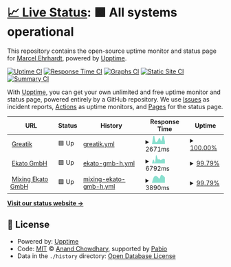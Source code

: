 # [📈 Live Status](https://c0dem0re.github.io/greatik-uptime): <!--live status--> **🟩 All systems operational**

This repository contains the open-source uptime monitor and status page for [Marcel Ehrhardt](https://www.greatik.de), powered by [Upptime](https://github.com/upptime/upptime).

[![Uptime CI](https://github.com/c0dem0re/greatik-uptime/workflows/Uptime%20CI/badge.svg)](https://github.com/c0dem0re/greatik-uptime/actions?query=workflow%3A%22Uptime+CI%22)
[![Response Time CI](https://github.com/c0dem0re/greatik-uptime/workflows/Response%20Time%20CI/badge.svg)](https://github.com/c0dem0re/greatik-uptime/actions?query=workflow%3A%22Response+Time+CI%22)
[![Graphs CI](https://github.com/c0dem0re/greatik-uptime/workflows/Graphs%20CI/badge.svg)](https://github.com/c0dem0re/greatik-uptime/actions?query=workflow%3A%22Graphs+CI%22)
[![Static Site CI](https://github.com/c0dem0re/greatik-uptime/workflows/Static%20Site%20CI/badge.svg)](https://github.com/c0dem0re/greatik-uptime/actions?query=workflow%3A%22Static+Site+CI%22)
[![Summary CI](https://github.com/c0dem0re/greatik-uptime/workflows/Summary%20CI/badge.svg)](https://github.com/c0dem0re/greatik-uptime/actions?query=workflow%3A%22Summary+CI%22)

With [Upptime](https://upptime.js.org), you can get your own unlimited and free uptime monitor and status page, powered entirely by a GitHub repository. We use [Issues](https://github.com/c0dem0re/greatik-uptime/issues) as incident reports, [Actions](https://github.com/c0dem0re/greatik-uptime/actions) as uptime monitors, and [Pages](https://c0dem0re.github.io/greatik-uptime) for the status page.

<!--start: status pages-->
<!-- This summary is generated by Upptime (https://github.com/upptime/upptime) -->
<!-- Do not edit this manually, your changes will be overwritten -->
<!-- prettier-ignore -->
| URL | Status | History | Response Time | Uptime |
| --- | ------ | ------- | ------------- | ------ |
| <img alt="" src="https://icons.duckduckgo.com/ip3/www.greatik.de.ico" height="13"> [Greatik](https://www.greatik.de) | 🟩 Up | [greatik.yml](https://github.com/c0dem0re/greatik-uptime/commits/HEAD/history/greatik.yml) | <details><summary><img alt="Response time graph" src="./graphs/greatik/response-time-week.png" height="20"> 2671ms</summary><br><a href="https://c0dem0re.github.io/greatik-uptime/history/greatik"><img alt="Response time 3266" src="https://img.shields.io/endpoint?url=https%3A%2F%2Fraw.githubusercontent.com%2Fc0dem0re%2Fgreatik-uptime%2FHEAD%2Fapi%2Fgreatik%2Fresponse-time.json"></a><br><a href="https://c0dem0re.github.io/greatik-uptime/history/greatik"><img alt="24-hour response time 1412" src="https://img.shields.io/endpoint?url=https%3A%2F%2Fraw.githubusercontent.com%2Fc0dem0re%2Fgreatik-uptime%2FHEAD%2Fapi%2Fgreatik%2Fresponse-time-day.json"></a><br><a href="https://c0dem0re.github.io/greatik-uptime/history/greatik"><img alt="7-day response time 2671" src="https://img.shields.io/endpoint?url=https%3A%2F%2Fraw.githubusercontent.com%2Fc0dem0re%2Fgreatik-uptime%2FHEAD%2Fapi%2Fgreatik%2Fresponse-time-week.json"></a><br><a href="https://c0dem0re.github.io/greatik-uptime/history/greatik"><img alt="30-day response time 3107" src="https://img.shields.io/endpoint?url=https%3A%2F%2Fraw.githubusercontent.com%2Fc0dem0re%2Fgreatik-uptime%2FHEAD%2Fapi%2Fgreatik%2Fresponse-time-month.json"></a><br><a href="https://c0dem0re.github.io/greatik-uptime/history/greatik"><img alt="1-year response time 3266" src="https://img.shields.io/endpoint?url=https%3A%2F%2Fraw.githubusercontent.com%2Fc0dem0re%2Fgreatik-uptime%2FHEAD%2Fapi%2Fgreatik%2Fresponse-time-year.json"></a></details> | <details><summary><a href="https://c0dem0re.github.io/greatik-uptime/history/greatik">100.00%</a></summary><a href="https://c0dem0re.github.io/greatik-uptime/history/greatik"><img alt="All-time uptime 99.98%" src="https://img.shields.io/endpoint?url=https%3A%2F%2Fraw.githubusercontent.com%2Fc0dem0re%2Fgreatik-uptime%2FHEAD%2Fapi%2Fgreatik%2Fuptime.json"></a><br><a href="https://c0dem0re.github.io/greatik-uptime/history/greatik"><img alt="24-hour uptime 100.00%" src="https://img.shields.io/endpoint?url=https%3A%2F%2Fraw.githubusercontent.com%2Fc0dem0re%2Fgreatik-uptime%2FHEAD%2Fapi%2Fgreatik%2Fuptime-day.json"></a><br><a href="https://c0dem0re.github.io/greatik-uptime/history/greatik"><img alt="7-day uptime 100.00%" src="https://img.shields.io/endpoint?url=https%3A%2F%2Fraw.githubusercontent.com%2Fc0dem0re%2Fgreatik-uptime%2FHEAD%2Fapi%2Fgreatik%2Fuptime-week.json"></a><br><a href="https://c0dem0re.github.io/greatik-uptime/history/greatik"><img alt="30-day uptime 100.00%" src="https://img.shields.io/endpoint?url=https%3A%2F%2Fraw.githubusercontent.com%2Fc0dem0re%2Fgreatik-uptime%2FHEAD%2Fapi%2Fgreatik%2Fuptime-month.json"></a><br><a href="https://c0dem0re.github.io/greatik-uptime/history/greatik"><img alt="1-year uptime 99.98%" src="https://img.shields.io/endpoint?url=https%3A%2F%2Fraw.githubusercontent.com%2Fc0dem0re%2Fgreatik-uptime%2FHEAD%2Fapi%2Fgreatik%2Fuptime-year.json"></a></details>
| <img alt="" src="https://icons.duckduckgo.com/ip3/www.ekato.com.ico" height="13"> [Ekato GmbH](https://www.ekato.com) | 🟩 Up | [ekato-gmb-h.yml](https://github.com/c0dem0re/greatik-uptime/commits/HEAD/history/ekato-gmb-h.yml) | <details><summary><img alt="Response time graph" src="./graphs/ekato-gmb-h/response-time-week.png" height="20"> 6792ms</summary><br><a href="https://c0dem0re.github.io/greatik-uptime/history/ekato-gmb-h"><img alt="Response time 6275" src="https://img.shields.io/endpoint?url=https%3A%2F%2Fraw.githubusercontent.com%2Fc0dem0re%2Fgreatik-uptime%2FHEAD%2Fapi%2Fekato-gmb-h%2Fresponse-time.json"></a><br><a href="https://c0dem0re.github.io/greatik-uptime/history/ekato-gmb-h"><img alt="24-hour response time 4791" src="https://img.shields.io/endpoint?url=https%3A%2F%2Fraw.githubusercontent.com%2Fc0dem0re%2Fgreatik-uptime%2FHEAD%2Fapi%2Fekato-gmb-h%2Fresponse-time-day.json"></a><br><a href="https://c0dem0re.github.io/greatik-uptime/history/ekato-gmb-h"><img alt="7-day response time 6792" src="https://img.shields.io/endpoint?url=https%3A%2F%2Fraw.githubusercontent.com%2Fc0dem0re%2Fgreatik-uptime%2FHEAD%2Fapi%2Fekato-gmb-h%2Fresponse-time-week.json"></a><br><a href="https://c0dem0re.github.io/greatik-uptime/history/ekato-gmb-h"><img alt="30-day response time 6280" src="https://img.shields.io/endpoint?url=https%3A%2F%2Fraw.githubusercontent.com%2Fc0dem0re%2Fgreatik-uptime%2FHEAD%2Fapi%2Fekato-gmb-h%2Fresponse-time-month.json"></a><br><a href="https://c0dem0re.github.io/greatik-uptime/history/ekato-gmb-h"><img alt="1-year response time 6275" src="https://img.shields.io/endpoint?url=https%3A%2F%2Fraw.githubusercontent.com%2Fc0dem0re%2Fgreatik-uptime%2FHEAD%2Fapi%2Fekato-gmb-h%2Fresponse-time-year.json"></a></details> | <details><summary><a href="https://c0dem0re.github.io/greatik-uptime/history/ekato-gmb-h">99.79%</a></summary><a href="https://c0dem0re.github.io/greatik-uptime/history/ekato-gmb-h"><img alt="All-time uptime 99.86%" src="https://img.shields.io/endpoint?url=https%3A%2F%2Fraw.githubusercontent.com%2Fc0dem0re%2Fgreatik-uptime%2FHEAD%2Fapi%2Fekato-gmb-h%2Fuptime.json"></a><br><a href="https://c0dem0re.github.io/greatik-uptime/history/ekato-gmb-h"><img alt="24-hour uptime 98.51%" src="https://img.shields.io/endpoint?url=https%3A%2F%2Fraw.githubusercontent.com%2Fc0dem0re%2Fgreatik-uptime%2FHEAD%2Fapi%2Fekato-gmb-h%2Fuptime-day.json"></a><br><a href="https://c0dem0re.github.io/greatik-uptime/history/ekato-gmb-h"><img alt="7-day uptime 99.79%" src="https://img.shields.io/endpoint?url=https%3A%2F%2Fraw.githubusercontent.com%2Fc0dem0re%2Fgreatik-uptime%2FHEAD%2Fapi%2Fekato-gmb-h%2Fuptime-week.json"></a><br><a href="https://c0dem0re.github.io/greatik-uptime/history/ekato-gmb-h"><img alt="30-day uptime 99.84%" src="https://img.shields.io/endpoint?url=https%3A%2F%2Fraw.githubusercontent.com%2Fc0dem0re%2Fgreatik-uptime%2FHEAD%2Fapi%2Fekato-gmb-h%2Fuptime-month.json"></a><br><a href="https://c0dem0re.github.io/greatik-uptime/history/ekato-gmb-h"><img alt="1-year uptime 99.86%" src="https://img.shields.io/endpoint?url=https%3A%2F%2Fraw.githubusercontent.com%2Fc0dem0re%2Fgreatik-uptime%2FHEAD%2Fapi%2Fekato-gmb-h%2Fuptime-year.json"></a></details>
| <img alt="" src="https://icons.duckduckgo.com/ip3/mixing.ekato.com.ico" height="13"> [Mixing Ekato GmbH](https://mixing.ekato.com) | 🟩 Up | [mixing-ekato-gmb-h.yml](https://github.com/c0dem0re/greatik-uptime/commits/HEAD/history/mixing-ekato-gmb-h.yml) | <details><summary><img alt="Response time graph" src="./graphs/mixing-ekato-gmb-h/response-time-week.png" height="20"> 3890ms</summary><br><a href="https://c0dem0re.github.io/greatik-uptime/history/mixing-ekato-gmb-h"><img alt="Response time 4909" src="https://img.shields.io/endpoint?url=https%3A%2F%2Fraw.githubusercontent.com%2Fc0dem0re%2Fgreatik-uptime%2FHEAD%2Fapi%2Fmixing-ekato-gmb-h%2Fresponse-time.json"></a><br><a href="https://c0dem0re.github.io/greatik-uptime/history/mixing-ekato-gmb-h"><img alt="24-hour response time 3202" src="https://img.shields.io/endpoint?url=https%3A%2F%2Fraw.githubusercontent.com%2Fc0dem0re%2Fgreatik-uptime%2FHEAD%2Fapi%2Fmixing-ekato-gmb-h%2Fresponse-time-day.json"></a><br><a href="https://c0dem0re.github.io/greatik-uptime/history/mixing-ekato-gmb-h"><img alt="7-day response time 3890" src="https://img.shields.io/endpoint?url=https%3A%2F%2Fraw.githubusercontent.com%2Fc0dem0re%2Fgreatik-uptime%2FHEAD%2Fapi%2Fmixing-ekato-gmb-h%2Fresponse-time-week.json"></a><br><a href="https://c0dem0re.github.io/greatik-uptime/history/mixing-ekato-gmb-h"><img alt="30-day response time 5081" src="https://img.shields.io/endpoint?url=https%3A%2F%2Fraw.githubusercontent.com%2Fc0dem0re%2Fgreatik-uptime%2FHEAD%2Fapi%2Fmixing-ekato-gmb-h%2Fresponse-time-month.json"></a><br><a href="https://c0dem0re.github.io/greatik-uptime/history/mixing-ekato-gmb-h"><img alt="1-year response time 4909" src="https://img.shields.io/endpoint?url=https%3A%2F%2Fraw.githubusercontent.com%2Fc0dem0re%2Fgreatik-uptime%2FHEAD%2Fapi%2Fmixing-ekato-gmb-h%2Fresponse-time-year.json"></a></details> | <details><summary><a href="https://c0dem0re.github.io/greatik-uptime/history/mixing-ekato-gmb-h">99.79%</a></summary><a href="https://c0dem0re.github.io/greatik-uptime/history/mixing-ekato-gmb-h"><img alt="All-time uptime 99.93%" src="https://img.shields.io/endpoint?url=https%3A%2F%2Fraw.githubusercontent.com%2Fc0dem0re%2Fgreatik-uptime%2FHEAD%2Fapi%2Fmixing-ekato-gmb-h%2Fuptime.json"></a><br><a href="https://c0dem0re.github.io/greatik-uptime/history/mixing-ekato-gmb-h"><img alt="24-hour uptime 98.50%" src="https://img.shields.io/endpoint?url=https%3A%2F%2Fraw.githubusercontent.com%2Fc0dem0re%2Fgreatik-uptime%2FHEAD%2Fapi%2Fmixing-ekato-gmb-h%2Fuptime-day.json"></a><br><a href="https://c0dem0re.github.io/greatik-uptime/history/mixing-ekato-gmb-h"><img alt="7-day uptime 99.79%" src="https://img.shields.io/endpoint?url=https%3A%2F%2Fraw.githubusercontent.com%2Fc0dem0re%2Fgreatik-uptime%2FHEAD%2Fapi%2Fmixing-ekato-gmb-h%2Fuptime-week.json"></a><br><a href="https://c0dem0re.github.io/greatik-uptime/history/mixing-ekato-gmb-h"><img alt="30-day uptime 99.87%" src="https://img.shields.io/endpoint?url=https%3A%2F%2Fraw.githubusercontent.com%2Fc0dem0re%2Fgreatik-uptime%2FHEAD%2Fapi%2Fmixing-ekato-gmb-h%2Fuptime-month.json"></a><br><a href="https://c0dem0re.github.io/greatik-uptime/history/mixing-ekato-gmb-h"><img alt="1-year uptime 99.93%" src="https://img.shields.io/endpoint?url=https%3A%2F%2Fraw.githubusercontent.com%2Fc0dem0re%2Fgreatik-uptime%2FHEAD%2Fapi%2Fmixing-ekato-gmb-h%2Fuptime-year.json"></a></details>

<!--end: status pages-->

[**Visit our status website →**](https://c0dem0re.github.io/greatik-uptime)

## 📄 License

- Powered by: [Upptime](https://github.com/upptime/upptime)
- Code: [MIT](./LICENSE) © [Anand Chowdhary](https://anandchowdhary.com), supported by [Pabio](https://pabio.com)
- Data in the `./history` directory: [Open Database License](https://opendatacommons.org/licenses/odbl/1-0/)
